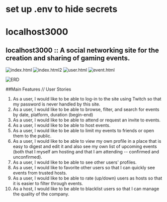 # set up .env to hide secrets

# localhost3000

## localhost3000 :: A social networking site for the creation and sharing of gaming events.

![index.html](/public/mdimg/1.jpg)
![index.html2](/public/mdimg/2.jpg)
![user.html](/public/mdimg/3.jpg)
![event.html](/public/mdimg/4.jpg)

![ERD](/public/mdimg/localhost3000.png)

##Main Features // User Stories
1. As a user, I would like to be able to log-in to the site using Twitch so that my password is never handled by this site.
2. As a user, I would like to be able to browse, filter, and search for events by date, platform, duration (begin-end)
3. As a user, I would like to be able to attend or request an invite to events.
4. As a user, I would like to be able to host events.
5. As a user, I would like to be able to limit my events to friends or open them to the public.
6. As a user, I would like to be able to view my own profile in a place that is easy to digest and edit it and also see my own list of upcoming events (both that I myself am hosting and that I am attending -- confirmed and unconfirmed).
7. As a user, I would like to be able to see other users' profiles.
8. As a user, I would like to favorite other users so that I can quickly see events from trusted hosts.
9. As a user, I would like to be able to rate (up/down) users as hosts so that it is easier to filter through events.
10. As a host, I would like to be able to blacklist users so that I can manage the quality of the company.
